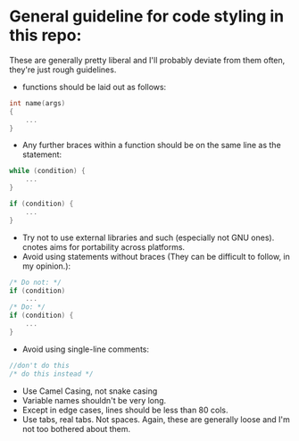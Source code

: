 # General guideline for code styling in this repo:
These are generally pretty liberal and I'll probably deviate from them often, they're just rough guidelines.
* functions should be laid out as follows:
```c
int name(args)
{
	...
}
```
* Any further braces within a function should be on the same line as the statement:
```c
while (condition) {
	...
}

if (condition) {
	...
}
```
* Try not to use external libraries and such (especially not GNU ones). cnotes aims for portability across platforms.
* Avoid using statements without braces (They can be difficult to follow, in my opinion.):
```c
/* Do not: */
if (condition)
	...
/* Do: */
if (condition) {
	...
}
```
* Avoid using single-line comments:
```c
//don't do this
/* do this instead */
```
* Use Camel Casing, not snake casing
* Variable names shouldn't be very long.
* Except in edge cases, lines should be less than 80 cols.
* Use tabs, real tabs. Not spaces.
Again, these are generally loose and I'm not too bothered about them.

